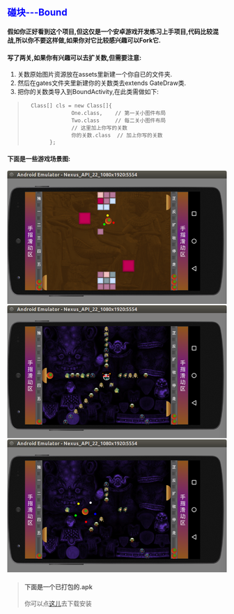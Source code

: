 ## <font color=blue >碰块---Bound</font>
#### 假如你正好看到这个项目,但这仅是一个安卓游戏开发练习上手项目,代码比较混战,所以你不要这样做,如果你对它比较感兴趣可以Fork它.
#### 写了两关,如果你有兴趣可以去扩关数,但需要注意:
1. 关数原始图片资源放在assets里新建一个你自已的文件夹.
2. 然后在gates文件夹里新建你的关数类去extends GateDraw类.
3. 把你的关数类导入到BoundActivity,在此类需做如下:

>       Class[] cls = new Class[]{
>                    One.class,    // 第一关小图件布局
>                    Two.class     // 每二关小图件布局
>                    // 这里加上你写的关数
>                    你的关数.class  // 加上你写的关数   
>             };

#### 下面是一些游戏场景图:
![游戏图1](./gameres/g1.png) ![游戏图2](./gameres/g2.png) ![游戏图3](./gameres/g3.png)

> #### 下面是一个已打包的.apk
> 你可以点[这儿](./app/release/app-release.apk)去下载安装



